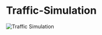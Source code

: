 # Traffic-Simulation

![Traffic Simulation](https://content-delivery-platform.s3.us-east-2.amazonaws.com/traffic_sim.png)

